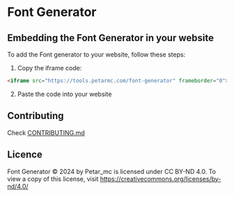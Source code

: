# Font Generator

## Embedding the Font Generator in your website
To add the Font generator to your website, follow these steps:

1. Copy the iframe code:
```html
<iframe src="https://tools.petarmc.com/font-generator" frameborder="0"></iframe>
```
2. Paste the code into your website

## Contributing
Check [CONTRIBUTING.md](/CONTRIBUTING.md)

## Licence
Font Generator © 2024 by Petar_mc is licensed under CC BY-ND 4.0. To view a copy of this license, visit https://creativecommons.org/licenses/by-nd/4.0/